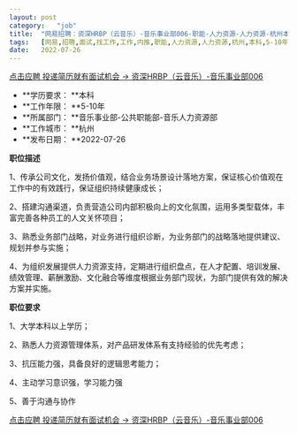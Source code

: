 ```yaml
---
layout:	post
category:	"job"
title:	"网易招聘：资深HRBP（云音乐）-音乐事业部006-职能-人力资源-人力资源-杭州本科5-10年"
tags:	[网易,招聘,面试,找工作,工作,内推,职能,人力资源,人力资源,杭州,本科,5-10年]
date:	2022-07-26
---
```


[点击应聘 投递简历就有面试机会 ->  资深HRBP（云音乐）-音乐事业部006](http://mobile.bole.netease.com/bole/boleDetail?id=38872&employeeId=346f03c3cda5f04c&key=all)



- **学历要求： **本科
- **工作年限： **5-10年
- **所属部门： **音乐事业部-公共职能部-音乐人力资源部
- **工作城市： **杭州
- **发布日期： **2022-07-26



**职位描述**

1、传承公司文化，发扬价值观，结合业务场景设计落地方案，保证核心价值观在工作中的有效践行，保证组织持续健康成长；

2、搭建沟通渠道，负责营造公司内部积极向上的文化氛围，运用多类型载体，丰富完善各种员工的人文关怀项目；

3、熟悉业务部门战略，对业务进行组织诊断，为业务部门的战略落地提供建议、规划并参与实施；

4、为组织发展提供人力资源支持，定期进行组织盘点，在人才配置、培训发展、绩效管理、薪酬激励、文化融合等维度根据业务部门现状，为部门提供有效的解决方案并实施。



**职位要求**

1、大学本科以上学历；

2、熟悉人力资源管理体系，对产品研发体系有支持经验的优先考虑；

3、抗压能力强，具备良好的逻辑思考能力；

4、主动学习意识强，学习能力强

5、善于沟通与协作



[点击应聘 投递简历就有面试机会 ->  资深HRBP（云音乐）-音乐事业部006](http://mobile.bole.netease.com/bole/boleDetail?id=38872&employeeId=346f03c3cda5f04c&key=all)